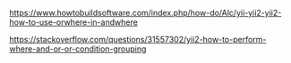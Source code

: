 https://www.howtobuildsoftware.com/index.php/how-do/Alc/yii-yii2-yii2-how-to-use-orwhere-in-andwhere


https://stackoverflow.com/questions/31557302/yii2-how-to-perform-where-and-or-or-condition-grouping